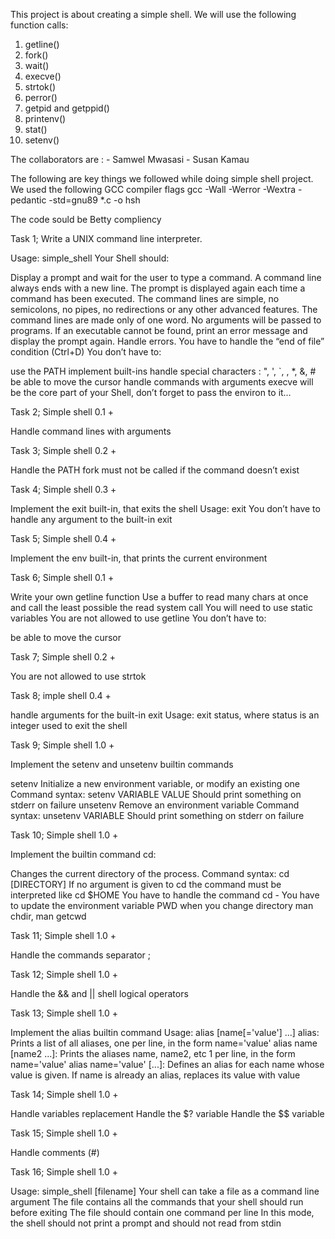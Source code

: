 This project is about creating a simple shell.
We will use the following function calls:
1. getline()
2. fork()
3. wait()
4. execve()
5. strtok()
6. perror()
7. getpid and getppid()
8. printenv()
9. stat()
10. setenv()


The collaborators are :
           - Samwel Mwasasi
           - Susan Kamau

The following are key things we followed while doing simple shell project.
We used the following GCC compiler flags
gcc -Wall -Werror -Wextra -pedantic -std=gnu89 *.c -o hsh

The code sould be Betty compliency 

Task 1;
Write a UNIX command line interpreter.

Usage: simple_shell
Your Shell should:

Display a prompt and wait for the user to type a command. A command line always ends with a new line.
The prompt is displayed again each time a command has been executed.
The command lines are simple, no semicolons, no pipes, no redirections or any other advanced features.
The command lines are made only of one word. No arguments will be passed to programs.
If an executable cannot be found, print an error message and display the prompt again.
Handle errors.
You have to handle the “end of file” condition (Ctrl+D)
You don’t have to:

use the PATH
implement built-ins
handle special characters : ", ', `, \, *, &, #
be able to move the cursor
handle commands with arguments
execve will be the core part of your Shell, don’t forget to pass the environ to it…

Task 2;
Simple shell 0.1 +

Handle command lines with arguments

Task 3;
Simple shell 0.2 +

Handle the PATH
fork must not be called if the command doesn’t exist

Task 4;
Simple shell 0.3 +

Implement the exit built-in, that exits the shell
Usage: exit
You don’t have to handle any argument to the built-in exit

Task 5;
Simple shell 0.4 +

Implement the env built-in, that prints the current environment

Task 6;
Simple shell 0.1 +

Write your own getline function
Use a buffer to read many chars at once and call the least possible the read system call
You will need to use static variables
You are not allowed to use getline
You don’t have to:

be able to move the cursor

Task 7;
Simple shell 0.2 +

You are not allowed to use strtok

Task 8;
imple shell 0.4 +

handle arguments for the built-in exit
Usage: exit status, where status is an integer used to exit the shell

Task 9;
Simple shell 1.0 +

Implement the setenv and unsetenv builtin commands

setenv
Initialize a new environment variable, or modify an existing one
Command syntax: setenv VARIABLE VALUE
Should print something on stderr on failure
unsetenv
Remove an environment variable
Command syntax: unsetenv VARIABLE
Should print something on stderr on failure

Task 10;
Simple shell 1.0 +

Implement the builtin command cd:

Changes the current directory of the process.
Command syntax: cd [DIRECTORY]
If no argument is given to cd the command must be interpreted like cd $HOME
You have to handle the command cd -
You have to update the environment variable PWD when you change directory
man chdir, man getcwd

Task 11;
Simple shell 1.0 +

Handle the commands separator ;

Task 12;
Simple shell 1.0 +

Handle the && and || shell logical operators

Task 13;
Simple shell 1.0 +

Implement the alias builtin command
Usage: alias [name[='value'] ...]
alias: Prints a list of all aliases, one per line, in the form name='value'
alias name [name2 ...]: Prints the aliases name, name2, etc 1 per line, in the form name='value'
alias name='value' [...]: Defines an alias for each name whose value is given. If name is already an alias, replaces its value with value

Task 14;
Simple shell 1.0 +

Handle variables replacement
Handle the $? variable
Handle the $$ variable

Task 15;
Simple shell 1.0 +

Handle comments (#)

Task 16;
Simple shell 1.0 +

Usage: simple_shell [filename]
Your shell can take a file as a command line argument
The file contains all the commands that your shell should run before exiting
The file should contain one command per line
In this mode, the shell should not print a prompt and should not read from stdin
